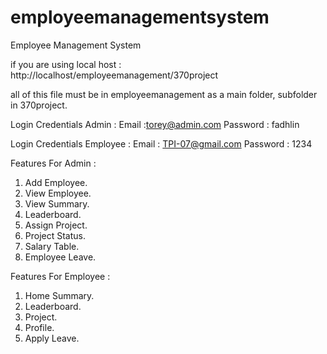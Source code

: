 # employeemanagementsystem
Employee Management System 

if you are using local host : http://localhost/employeemanagement/370project

all of this file must be in employeemanagement as a main folder, subfolder in 370project.

Login Credentials Admin :
Email :torey@admin.com
Password : fadhlin

Login Credentials Employee :
Email : TPI-07@gmail.com
Password : 1234

Features For Admin :
1. Add Employee.
2. View Employee.
3. View Summary.
4. Leaderboard.
5. Assign Project.
6. Project Status.
7. Salary Table.
8. Employee Leave.

Features For Employee :
1. Home Summary.
2. Leaderboard.
3. Project.
4. Profile.
5. Apply Leave.

